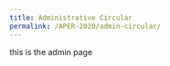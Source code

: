 ```yaml
---
title: Administrative Circular
permalink: /APER-2020/admin-circular/
---
```


this is the admin page
